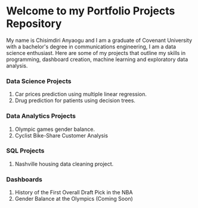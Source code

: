 # Welcome to my Portfolio Projects Repository

My name is Chisimdiri Anyaogu and I am a graduate of Covenant University with a bachelor's degree in communications engineering, I am a data science enthusiast. Here are some of my projects that outline my skills in programming, dashboard creation, machine learning and exploratory data analysis.

### Data Science Projects
1. Car prices prediction using multiple linear regression.
2. Drug prediction for patients using decision trees.


### Data Analytics Projects
1. Olympic games gender balance.
2. Cyclist Bike-Share Customer Analysis


### SQL Projects
1. Nashville housing data cleaning project.


### Dashboards
1. History of the First Overall Draft Pick in the NBA
2. Gender Balance at the Olympics (Coming Soon)
